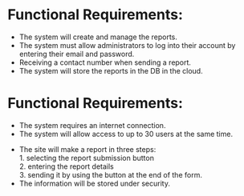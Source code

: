 # Functional Requirements:
  * The system will create and manage the reports.
  * The system must allow administrators to log into their account by entering their email and password.
  * Receiving a contact number when sending a report.
  * The system will store the reports in the DB in the cloud.
        
# Functional Requirements:

   * The system requires an internet connection.
   * The system will allow access to up to 30 users at the same time.
<!--    * The site will be easy and accessible - submitting an application in three steps:<br>  -->
   * The site will make a report in three steps:<br> 
                1. selecting the report submission button<br>
                2. entering the report details<br>
                3. sending it by using the button at the end of the form.
   * The information will be stored under security.

        
